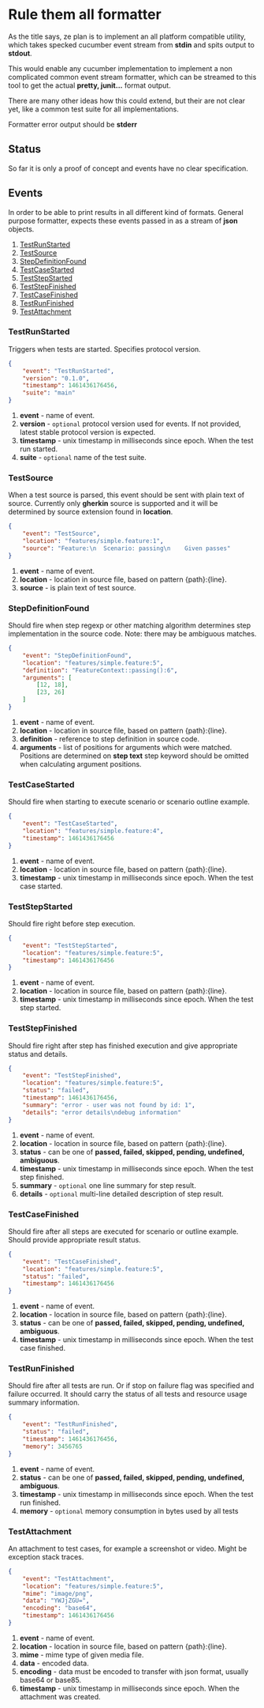 # Rule them all formatter

As the title says, ze plan is to implement an all platform compatible
utility, which takes specked cucumber event stream from **stdin** and
spits output to **stdout**.

This would enable any cucumber implementation to implement a non
complicated common event stream formatter, which can be streamed to this
tool to get the actual **pretty, junit...** format output.

There are many other ideas how this could extend, but their are not clear
yet, like a common test suite for all implementations.

Formatter error output should be **stderr**

## Status

So far it is only a proof of concept and events have no clear
specification.

## Events

In order to be able to print results in all different kind of formats.
General purpose formatter, expects these events passed in as a stream of
**json** objects.

1. [TestRunStarted](#testrunstarted)
2. [TestSource](#testsource)
3. [StepDefinitionFound](#stepdefinitionfound)
4. [TestCaseStarted](#testcasestarted)
5. [TestStepStarted](#teststepstarted)
6. [TestStepFinished](#teststepfinished)
7. [TestCaseFinished](#testcasefinished)
8. [TestRunFinished](#testrunfinished)
9. [TestAttachment](#testattachment)


### TestRunStarted

Triggers when tests are started. Specifies protocol version.

``` json
{
    "event": "TestRunStarted",
    "version": "0.1.0",
    "timestamp": 1461436176456,
    "suite": "main"
}
```

1. **event** - name of event.
2. **version** - `optional` protocol version used for events. If not
   provided, latest stable protocol version is expected.
3. **timestamp** - unix timestamp in milliseconds since epoch. When the
   test run started.
4. **suite** - `optional` name of the test suite.

### TestSource

When a test source is parsed, this event should be sent with plain text of
source. Currently only **gherkin** source is supported and it will be
determined by source extension found in **location**.

``` json
{
    "event": "TestSource",
    "location": "features/simple.feature:1",
    "source": "Feature:\n  Scenario: passing\n    Given passes"
}
```

1. **event** - name of event.
2. **location** - location in source file, based on pattern {path}:{line}.
3. **source** - is plain text of test source.

### StepDefinitionFound

Should fire when step regexp or other matching algorithm determines step
implementation in the source code. Note: there may be ambiguous matches.


``` json
{
    "event": "StepDefinitionFound",
    "location": "features/simple.feature:5",
    "definition": "FeatureContext::passing():6",
    "arguments": [
        [12, 18],
        [23, 26]
    ]
}
```

1. **event** - name of event.
2. **location** - location in source file, based on pattern {path}:{line}.
3. **definition** - reference to step definition in source code.
4. **arguments** - list of positions for arguments which were matched.
   Positions are determined on **step text** step keyword should be
   omitted when calculating argument positions.

### TestCaseStarted

Should fire when starting to execute scenario or scenario outline example.

``` json
{
    "event": "TestCaseStarted",
    "location": "features/simple.feature:4",
    "timestamp": 1461436176456
}
```

1. **event** - name of event.
2. **location** - location in source file, based on pattern {path}:{line}.
3. **timestamp** - unix timestamp in milliseconds since epoch. When the
   test case started.

### TestStepStarted

Should fire right before step execution.

``` json
{
    "event": "TestStepStarted",
    "location": "features/simple.feature:5",
    "timestamp": 1461436176456
}
```

1. **event** - name of event.
2. **location** - location in source file, based on pattern {path}:{line}.
3. **timestamp** - unix timestamp in milliseconds since epoch. When the
   test step started.

### TestStepFinished

Should fire right after step has finished execution and give appropriate
status and details.

``` json
{
    "event": "TestStepFinished",
    "location": "features/simple.feature:5",
    "status": "failed",
    "timestamp": 1461436176456,
    "summary": "error - user was not found by id: 1",
    "details": "error details\ndebug information"
}
```

1. **event** - name of event.
2. **location** - location in source file, based on pattern {path}:{line}.
3. **status** - can be one of **passed, failed, skipped, pending,
   undefined, ambiguous**.
4. **timestamp** - unix timestamp in milliseconds since epoch. When the
   test step finished.
5. **summary** - `optional` one line summary for step result.
6. **details** - `optional` multi-line detailed description of step
   result.

### TestCaseFinished

Should fire after all steps are executed for scenario or outline example.
Should provide appropriate result status.

``` json
{
    "event": "TestCaseFinished",
    "location": "features/simple.feature:5",
    "status": "failed",
    "timestamp": 1461436176456
}
```

1. **event** - name of event.
2. **location** - location in source file, based on pattern {path}:{line}.
3. **status** - can be one of **passed, failed, skipped, pending,
   undefined, ambiguous**.
4. **timestamp** - unix timestamp in milliseconds since epoch. When the
   test case finished.

### TestRunFinished

Should fire after all tests are run. Or if stop on failure flag was
specified and failure occurred. It should carry the status of all tests
and resource usage summary information.

``` json
{
    "event": "TestRunFinished",
    "status": "failed",
    "timestamp": 1461436176456,
    "memory": 3456765
}
```

1. **event** - name of event.
2. **status** - can be one of **passed, failed, skipped, pending,
   undefined, ambiguous**.
3. **timestamp** - unix timestamp in milliseconds since epoch. When the
   test run finished.
4. **memory** - `optional` memory consumption in bytes used by all tests

### TestAttachment

An attachment to test cases, for example a screenshot or video. Might be
exception stack traces.

``` json
{
    "event": "TestAttachment",
    "location": "features/simple.feature:5",
    "mime": "image/png",
    "data": "YWJjZGU=",
    "encoding": "base64",
    "timestamp": 1461436176456
}
```

1. **event** - name of event.
2. **location** - location in source file, based on pattern {path}:{line}.
3. **mime** - mime type of given media file.
4. **data** - encoded data.
5. **encoding** - data must be encoded to transfer with json format,
   usually base64 or base85.
6. **timestamp** - unix timestamp in milliseconds since epoch. When the
   attachment was created.
